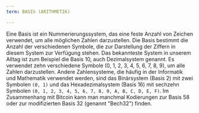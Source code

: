 ```yaml
---
term: BASIS (ARITHMETIK)

---
```

Eine Basis ist ein Nummerierungssystem, das eine feste Anzahl von Zeichen verwendet, um alle möglichen Zahlen darzustellen. Die Basis bestimmt die Anzahl der verschiedenen Symbole, die zur Darstellung der Ziffern in diesem System zur Verfügung stehen. Das bekannteste System in unserem Alltag ist zum Beispiel die Basis 10, auch Dezimalsystem genannt. Es verwendet zehn verschiedene Symbole (0, 1, 2, 3, 4, 5, 6, 7, 8, 9), um alle Zahlen darzustellen. Andere Zahlensysteme, die häufig in der Informatik und Mathematik verwendet werden, sind das Binärsystem (Basis 2) mit zwei Symbolen `(0, 1)` und das Hexadezimalsystem (Basis 16) mit sechzehn Symbolen `(0, 1, 2, 3, 4, 5, 6, 7, 8, 9, A, B, C, D, E, F)`. Im Zusammenhang mit Bitcoin kann man manchmal Kodierungen zur Basis 58 oder zur modifizierten Basis 32 (genannt "Bech32") finden.